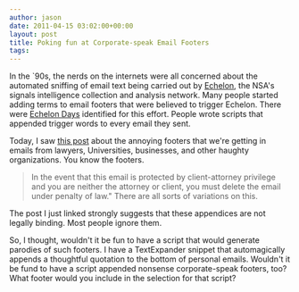 ```yaml
---
author: jason
date: 2011-04-15 03:02:00+00:00
layout: post
title: Poking fun at Corporate-speak Email Footers
tags: 
---
```


In the `90s, the nerds on the internets were all concerned about the automated sniffing of email text being carried out by <a href="http://en.wikipedia.org/wiki/Echelon_(signals_intelligence">Echelon</a>, the NSA's signals intelligence collection and analysis network. Many people started adding terms to email footers that were believed to trigger Echelon. There were <a href="http://slashdot.org/story/99/10/18/1419245/October-21-is-Jam-Echelon-Day">Echelon Days</a> identified for this effort. People wrote scripts that appended trigger words to every email they sent.

Today, I saw [this post](http://www.economist.com/node/18529895) about the annoying footers that we're getting in emails from lawyers, Universities, businesses, and other haughty organizations. You know the footers. 

>In the event that this email is protected by client-attorney privilege and you are neither the attorney or client, you must delete the email under penalty of law." There are all sorts of variations on this.

The post I just linked strongly suggests that these appendices are not legally binding. Most people ignore them.

So, I thought, wouldn't it be fun to have a script that would generate parodies of such footers. I have a TextExpander snippet that automagically appends a thoughtful quotation to the bottom of personal emails. Wouldn't it be fund to have a script appended nonsense corporate-speak footers, too? What footer would you include in the selection for that script?

